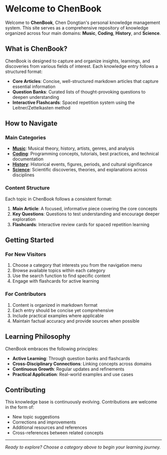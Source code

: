 # Welcome to ChenBook

Welcome to **ChenBook**, Chen Dongtian's personal knowledge management system. This site serves as a comprehensive repository of knowledge organized across four main domains: **Music**, **Coding**, **History**, and **Science**.

## What is ChenBook?

ChenBook is designed to capture and organize insights, learnings, and discoveries from various fields of interest. Each knowledge entry follows a structured format:

- **Core Articles**: Concise, well-structured markdown articles that capture essential information
- **Question Banks**: Curated lists of thought-provoking questions to deepen understanding
- **Interactive Flashcards**: Spaced repetition system using the Leitner/Zettelkasten method

## How to Navigate

### Main Categories

- **[Music](/music/)**: Musical theory, history, artists, genres, and analysis
- **[Coding](/coding/)**: Programming concepts, tutorials, best practices, and technical documentation
- **[History](/history/)**: Historical events, figures, periods, and cultural significance
- **[Science](/science/)**: Scientific discoveries, theories, and explanations across disciplines

### Content Structure

Each topic in ChenBook follows a consistent format:

1. **Main Article**: A focused, informative piece covering the core concepts
2. **Key Questions**: Questions to test understanding and encourage deeper exploration
3. **Flashcards**: Interactive review cards for spaced repetition learning

## Getting Started

### For New Visitors
1. Choose a category that interests you from the navigation menu
2. Browse available topics within each category
3. Use the search function to find specific content
4. Engage with flashcards for active learning

### For Contributors
1. Content is organized in markdown format
2. Each entry should be concise yet comprehensive
3. Include practical examples where applicable
4. Maintain factual accuracy and provide sources when possible

## Learning Philosophy

ChenBook embraces the following principles:

- **Active Learning**: Through question banks and flashcards
- **Cross-Disciplinary Connections**: Linking concepts across domains
- **Continuous Growth**: Regular updates and refinements
- **Practical Application**: Real-world examples and use cases

## Contributing

This knowledge base is continuously evolving. Contributions are welcome in the form of:

- New topic suggestions
- Corrections and improvements
- Additional resources and references
- Cross-references between related concepts

---

*Ready to explore? Choose a category above to begin your learning journey.*
